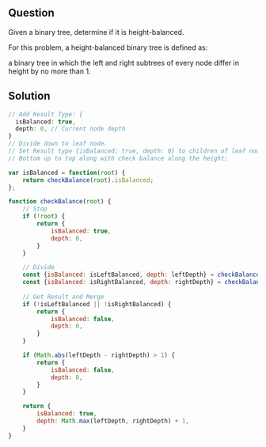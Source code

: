 ## Question
Given a binary tree, determine if it is height-balanced.

For this problem, a height-balanced binary tree is defined as:

a binary tree in which the left and right subtrees of every node differ in height by no more than 1.

## Solution
```javascript
// Add Result Type: {
  isBalanced: true,
  depth: 0, // Current node depth
}
// Divide down to leaf node.
// Set Result type {isBalanced: true, depth: 0} to children of leaf nodes.
// Bottom up to top along with check balance along the height;

var isBalanced = function(root) {
    return checkBalance(root).isBalanced;
};

function checkBalance(root) {
    // Stop
    if (!root) {
        return {
            isBalanced: true,
            depth: 0,
        }
    }

    // Divide
    const {isBalanced: isLeftBalanced, depth: leftDepth} = checkBalance(root.left);
    const {isBalanced: isRightBalanced, depth: rightDepth} = checkBalance(root.right);
    
    // Get Result and Merge
    if (!isLeftBalanced || !isRightBalanced) {
        return {
            isBalanced: false,
            depth: 0,
        }
    }

    if (Math.abs(leftDepth - rightDepth) > 1) {
        return {
            isBalanced: false,
            depth: 0,
        }
    }

    return {
        isBalanced: true,
        depth: Math.max(leftDepth, rightDepth) + 1,
    }
}
```

